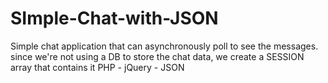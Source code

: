 # SImple-Chat-with-JSON

Simple chat application that can asynchronously poll to see the messages.
since we're not using a DB to store the chat data, we create a SESSION array that contains it
PHP - jQuery - JSON
